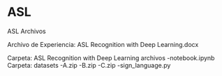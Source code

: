 # ASL
ASL Archivos

Archivo de Experiencia: ASL Recognition with Deep Learning.docx

Carpeta: ASL Recognition with Deep Learning 
 archivos
 -notebook.ipynb
 Carpeta: datasets
 -A.zip
 -B.zip
 -C.zip
 -sign_language.py
